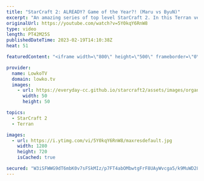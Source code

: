 ```yaml
---
title: "StarCraft 2: ALREADY? Game of the Year?! (Maru vs ByuN)"
excerpt: "An amazing series of top level StarCraft 2. In this Terran versus Terran between Maru and ByuN we have non-stop action from start to finish. These players are so good that it's difficult to follow everything they are doing.  Support my work: https://patreon.com/lowkotv Lowko Merch: https://lowko.shop"
originalUrl: https://youtube.com/watch?v=5Y0kqY6RnW8
type: video
length: PT42M25S
publishedDateTime: 2023-02-19T14:10:38Z
heat: 51

featuredContent: "<iframe width=\"800\" height=\"500\" frameborder=\"0\" src=\"https://www.youtube.com/embed/5Y0kqY6RnW8\" allow=\"accelerometer; autoplay; encrypted-media; gyroscope; picture-in-picture\" allowfullscreen></iframe>"

provider:
  name: LowkoTV
  domain: lowko.tv
  images:
    - url: https://everyday-cc.github.io/starcraft2/assets/images/organizations/lowko.tv-50x50.jpg
      width: 50
      height: 50

topics:
  - StarCraft 2
  - Terran

images:
  - url: https://i.ytimg.com/vi/5Y0kqY6RnW8/maxresdefault.jpg
    width: 1280
    height: 720
    isCached: true

secured: "W3iSFWWG9dT6mbK0v7sFSkMIz/p7FT4abOMbwtgFrF8UAyWvcga5/k9MuWD28bMzLXEc4UFugv6EfEDQs0KUklssmMmflyUNUn9c1ezDrel2lAsvv84PU1/hqOt3bE3ADheZYKY+yK94vLmOeHbdwkD1qF3w/hRDmQAASdz9hTNYDtN0kDNQpBs7o0Gq7zEo9E+3w6cpc/qhbzTVZ4e2QgJLxXsRA6Wzb0GmtdUM4bgjLDwXy1sbXRdfR5pEYshFOdccBy3uI+IDBe5VB6s4AfXaQcS+UJjc+c+/bNHPDz64AaBk2vkEPm/IlRPK6Jwce4eGNcV5PFefJOSrpGGJx3G4NK0DAV090z75RtMpkM51JGE7cLhPzKc1ASiuPQfQSPU3/skkZaqJ5/TuzoIMxkOxBagtOBiefXg3B4FuENIO5Uvq2BEfZoQrrZp12ea3;Gvf0rLueBXUSV5HyNOkB5A=="
---
```


